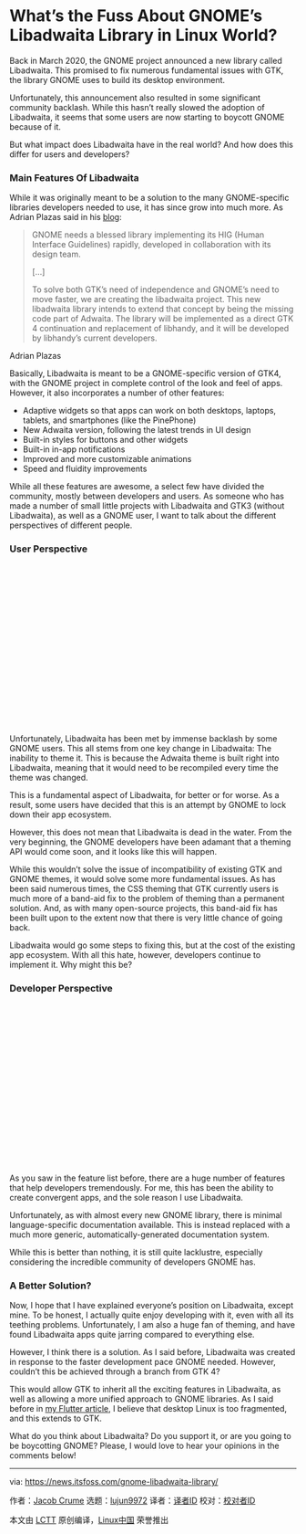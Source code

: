 [#]: subject: "What’s the Fuss About GNOME’s Libadwaita Library in Linux World?"
[#]: via: "https://news.itsfoss.com/gnome-libadwaita-library/"
[#]: author: "Jacob Crume https://news.itsfoss.com/author/jacob/"
[#]: collector: "lujun9972"
[#]: translator: " "
[#]: reviewer: " "
[#]: publisher: " "
[#]: url: " "

What’s the Fuss About GNOME’s Libadwaita Library in Linux World?
======

Back in March 2020, the GNOME project announced a new library called Libadwaita. This promised to fix numerous fundamental issues with GTK, the library GNOME uses to build its desktop environment.

Unfortunately, this announcement also resulted in some significant community backlash. While this hasn’t really slowed the adoption of Libadwaita, it seems that some users are now starting to boycott GNOME because of it.

But what impact does Libadwaita have in the real world? And how does this differ for users and developers?

### Main Features Of Libadwaita

While it was originally meant to be a solution to the many GNOME-specific libraries developers needed to use, it has since grow into much more. As Adrian Plazas said in his [blog][1]:

> GNOME needs a blessed library implementing its HIG (Human Interface Guidelines) rapidly, developed in collaboration with its design team.
>
> […]
>
> To solve both GTK’s need of independence and GNOME’s need to move faster, we are creating the libadwaita project. This new libadwaita library intends to extend that concept by being the missing code part of Adwaita. The library will be implemented as a direct GTK 4 continuation and replacement of libhandy, and it will be developed by libhandy’s current developers.

Adrian Plazas

Basically, Libadwaita is meant to be a GNOME-specific version of GTK4, with the GNOME project in complete control of the look and feel of apps. However, it also incorporates a number of other features:

  * Adaptive widgets so that apps can work on both desktops, laptops, tablets, and smartphones (like the PinePhone)
  * New Adwaita version, following the latest trends in UI design
  * Built-in styles for buttons and other widgets
  * Built-in in-app notifications
  * Improved and more customizable animations
  * Speed and fluidity improvements



While all these features are awesome, a select few have divided the community, mostly between developers and users. As someone who has made a number of small little projects with Libadwaita and GTK3 (without Libadwaita), as well as a GNOME user, I want to talk about the different perspectives of different people.

### User Perspective

![][2]

Unfortunately, Libadwaita has been met by immense backlash by some GNOME users. This all stems from one key change in Libadwaita: The inability to theme it. This is because the Adwaita theme is built right into Libadwaita, meaning that it would need to be recompiled every time the theme was changed.

This is a fundamental aspect of Libadwaita, for better or for worse. As a result, some users have decided that this is an attempt by GNOME to lock down their app ecosystem.

However, this does not mean that Libadwaita is dead in the water. From the very beginning, the GNOME developers have been adamant that a theming API would come soon, and it looks like this will happen.

While this wouldn’t solve the issue of incompatibility of existing GTK and GNOME themes, it would solve some more fundamental issues. As has been said numerous times, the CSS theming that GTK currently users is much more of a band-aid fix to the problem of theming than a permanent solution. And, as with many open-source projects, this band-aid fix has been built upon to the extent now that there is very little chance of going back.

Libadwaita would go some steps to fixing this, but at the cost of the existing app ecosystem. With all this hate, however, developers continue to implement it. Why might this be?

### Developer Perspective

![][2]

As you saw in the feature list before, there are a huge number of features that help developers tremendously. For me, this has been the ability to create convergent apps, and the sole reason I use Libadwaita.

Unfortunately, as with almost every new GNOME library, there is minimal language-specific documentation available. This is instead replaced with a much more generic, automatically-generated documentation system.

While this is better than nothing, it is still quite lacklustre, especially considering the incredible community of developers GNOME has.

### A Better Solution?

Now, I hope that I have explained everyone’s position on Libadwaita, except mine. To be honest, I actually quite enjoy developing with it, even with all its teething problems. Unfortunately, I am also a huge fan of theming, and have found Libadwaita apps quite jarring compared to everything else.

However, I think there is a solution. As I said before, Libadwaita was created in response to the faster development pace GNOME needed. However, couldn’t this be achieved through a branch from GTK 4?

This would allow GTK to inherit all the exciting features in Libadwaita, as well as allowing a more unified approach to GNOME libraries. As I said before in [my Flutter article][3], I believe that desktop Linux is too fragmented, and this extends to GTK.

What do you think about Libadwaita? Do you support it, or are you going to be boycotting GNOME? Please, I would love to hear your opinions in the comments below!

--------------------------------------------------------------------------------

via: https://news.itsfoss.com/gnome-libadwaita-library/

作者：[Jacob Crume][a]
选题：[lujun9972][b]
译者：[译者ID](https://github.com/译者ID)
校对：[校对者ID](https://github.com/校对者ID)

本文由 [LCTT](https://github.com/LCTT/TranslateProject) 原创编译，[Linux中国](https://linux.cn/) 荣誉推出

[a]: https://news.itsfoss.com/author/jacob/
[b]: https://github.com/lujun9972
[1]: https://aplazas.pages.gitlab.gnome.org/blog/blog/2021/03/31/introducing-libadwaita.html
[2]: data:image/svg+xml;base64,PHN2ZyBoZWlnaHQ9IjQzOSIgd2lkdGg9Ijc4MCIgeG1sbnM9Imh0dHA6Ly93d3cudzMub3JnLzIwMDAvc3ZnIiB2ZXJzaW9uPSIxLjEiLz4=
[3]: https://news.itsfoss.com/no-flutter-on-linux-desktop/
